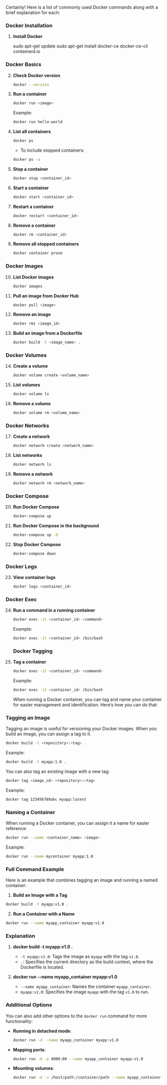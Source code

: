 Certainly! Here is a list of commonly used Docker commands along with a brief explanation for each:

### Docker Installation
1. **Install Docker**
    
    sudo apt-get update
    sudo apt-get install docker-ce docker-ce-cli containerd.io
    

### Docker Basics
2. **Check Docker version**
    ```bash
    docker --version
    ```

3. **Run a container**
    ```bash
    docker run <image>
    ```
    Example:
    ```bash
    docker run hello-world
    ```

4. **List all containers**
    ```bash
    docker ps
    ```
    - To include stopped containers:
    ```bash
    docker ps -a
    ```

5. **Stop a container**
    ```bash
    docker stop <container_id>
    ```

6. **Start a container**
    ```bash
    docker start <container_id>
    ```

7. **Restart a container**
    ```bash
    docker restart <container_id>
    ```

8. **Remove a container**
    ```bash
    docker rm <container_id>
    ```

9. **Remove all stopped containers**
    ```bash
    docker container prune
    ```

### Docker Images
10. **List Docker images**
    ```bash
    docker images
    ```

11. **Pull an image from Docker Hub**
    ```bash
    docker pull <image>
    ```

12. **Remove an image**
    ```bash
    docker rmi <image_id>
    ```

13. **Build an image from a Dockerfile**
    ```bash
    docker build -t <image_name> .
    ```

### Docker Volumes
14. **Create a volume**
    ```bash
    docker volume create <volume_name>
    ```

15. **List volumes**
    ```bash
    docker volume ls
    ```

16. **Remove a volume**
    ```bash
    docker volume rm <volume_name>
    ```

### Docker Networks
17. **Create a network**
    ```bash
    docker network create <network_name>
    ```

18. **List networks**
    ```bash
    docker network ls
    ```

19. **Remove a network**
    ```bash
    docker network rm <network_name>
    ```

### Docker Compose
20. **Run Docker Compose**
    ```bash
    docker-compose up
    ```

21. **Run Docker Compose in the background**
    ```bash
    docker-compose up -d
    ```

22. **Stop Docker Compose**
    ```bash
    docker-compose down
    ```

### Docker Logs
23. **View container logs**
    ```bash
    docker logs <container_id>
    ```

### Docker Exec
24. **Run a command in a running container**
    ```bash
    docker exec -it <container_id> <command>
    ```
    Example:
    ```bash
    docker exec -it <container_id> /bin/bash
    ```

    ### Docker Tagging
24. **Tag a container**
    ```bash
    docker exec -it <container_id> <command>
    ```
    Example:
    ```bash
    docker exec -it <container_id> /bin/bash
    ```

    When running a Docker container, you can tag and name your container for easier management and identification. Here’s how you can do that:

### Tagging an Image

Tagging an image is useful for versioning your Docker images. When you build an image, you can assign a tag to it.

```bash
docker build -t <repository>:<tag> .
```

Example:
```bash
docker build -t myapp:1.0 .
```

You can also tag an existing image with a new tag:

```bash
docker tag <image_id> <repository>:<tag>
```

Example:
```bash
docker tag 123456789abc myapp:latest
```

### Naming a Container

When running a Docker container, you can assign it a name for easier reference:

```bash
docker run --name <container_name> <image>
```

Example:
```bash
docker run --name mycontainer myapp:1.0
```

### Full Command Example

Here is an example that combines tagging an image and running a named container:

1. **Build an Image with a Tag**

```bash
docker build -t myapp:v1.0 .
```

2. **Run a Container with a Name**

```bash
docker run --name myapp_container myapp:v1.0
```

### Explanation

1. **docker build -t myapp:v1.0 .**
   - `-t myapp:v1.0`: Tags the image as `myapp` with the tag `v1.0`.
   - `.`: Specifies the current directory as the build context, where the Dockerfile is located.

2. **docker run --name myapp_container myapp:v1.0**
   - `--name myapp_container`: Names the container `myapp_container`.
   - `myapp:v1.0`: Specifies the image `myapp` with the tag `v1.0` to run.

### Additional Options

You can also add other options to the `docker run` command for more functionality:

- **Running in detached mode**:
  ```bash
  docker run -d --name myapp_container myapp:v1.0
  ```

- **Mapping ports**:
  ```bash
  docker run -d -p 8080:80 --name myapp_container myapp:v1.0
  ```

- **Mounting volumes**:
  ```bash
  docker run -d -v /host/path:/container/path --name myapp_container myapp:v1.0
  ```
